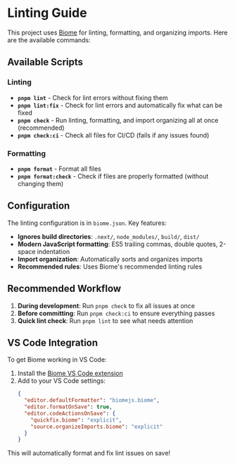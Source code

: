 # Linting Guide

This project uses [Biome](https://biomejs.dev/) for linting, formatting, and organizing imports. Here are the available commands:

## Available Scripts

### Linting

- **`pnpm lint`** - Check for lint errors without fixing them
- **`pnpm lint:fix`** - Check for lint errors and automatically fix what can be fixed
- **`pnpm check`** - Run linting, formatting, and import organizing all at once (recommended)
- **`pnpm check:ci`** - Check all files for CI/CD (fails if any issues found)

### Formatting

- **`pnpm format`** - Format all files
- **`pnpm format:check`** - Check if files are properly formatted (without changing them)

## Configuration

The linting configuration is in `biome.json`. Key features:

- **Ignores build directories**: `.next/`, `node_modules/`, `build/`, `dist/`
- **Modern JavaScript formatting**: ES5 trailing commas, double quotes, 2-space indentation
- **Import organization**: Automatically sorts and organizes imports
- **Recommended rules**: Uses Biome's recommended linting rules

## Recommended Workflow

1. **During development**: Run `pnpm check` to fix all issues at once
2. **Before committing**: Run `pnpm check:ci` to ensure everything passes
3. **Quick lint check**: Run `pnpm lint` to see what needs attention

## VS Code Integration

To get Biome working in VS Code:

1. Install the [Biome VS Code extension](https://marketplace.visualstudio.com/items?itemName=biomejs.biome)
2. Add to your VS Code settings:
   ```json
   {
     "editor.defaultFormatter": "biomejs.biome",
     "editor.formatOnSave": true,
     "editor.codeActionsOnSave": {
       "quickfix.biome": "explicit",
       "source.organizeImports.biome": "explicit"
     }
   }
   ```

This will automatically format and fix lint issues on save!

